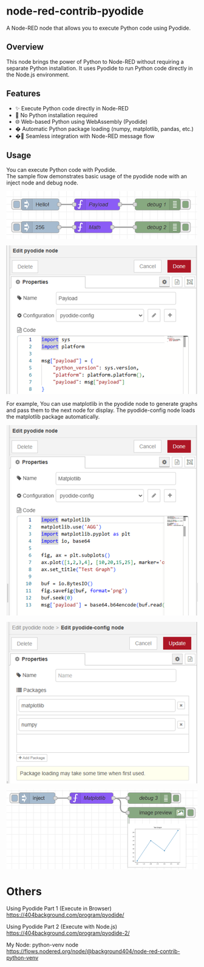 # node-red-contrib-pyodide

A Node-RED node that allows you to execute Python code using Pyodide.

## Overview

This node brings the power of Python to Node-RED without requiring a separate Python installation. It uses Pyodide to run Python code directly in the Node.js environment.

## Features

- ✨ Execute Python code directly in Node-RED
- 🔧 No Python installation required
- 🌐 Web-based Python using WebAssembly (Pyodide)
- � Automatic Python package loading (numpy, matplotlib, pandas, etc.)
- �🔄 Seamless integration with Node-RED message flow

## Usage
You can execute Python code with Pyodide.  
The sample flow demonstrates basic usage of the pyodide node with an inject node and debug node.

![Sample Flow](images/flows.png)

![Pyodide Node](images/pyodide.png)

For example, You can use matplotlib in the pyodide node to generate graphs and pass them to the next node for display. The pyodide-config node loads the matplotlib package automatically.

![Matplotlib Node](images/matplotlib-node.png)

![Pyodide Config Node](images/pyodide-config.png)

![Matplotlib Flow](images/matplotlib.png)

# Others

Using Pyodide Part 1 (Execute in Browser)  
<https://404background.com/program/pyodide/>

Using Pyodide Part 2 (Execute with Node.js)  
<https://404background.com/program/pyodide-2/>

My Node: python-venv node  
<https://flows.nodered.org/node/@background404/node-red-contrib-python-venv>

